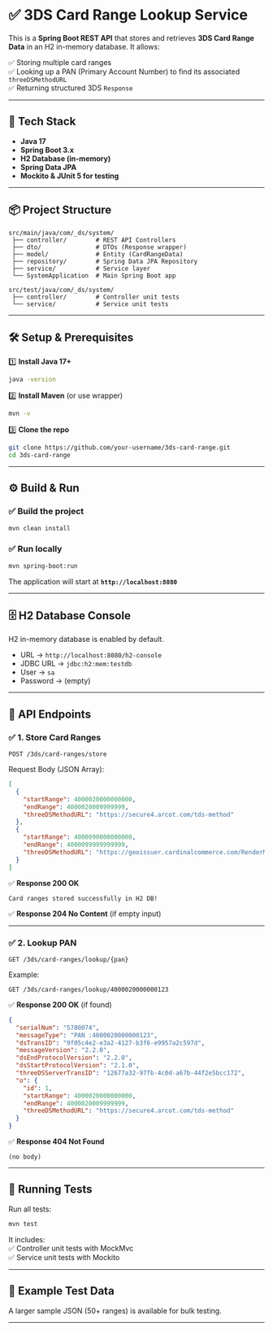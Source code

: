 
# ✅ 3DS Card Range Lookup Service  

This is a **Spring Boot REST API** that stores and retrieves **3DS Card Range Data** in an H2 in-memory database. It allows:  

✅ Storing multiple card ranges  
✅ Looking up a PAN (Primary Account Number) to find its associated `threeDSMethodURL`  
✅ Returning structured 3DS `Response`  

---

## 🚀 Tech Stack  

- **Java 17**  
- **Spring Boot 3.x**  
- **H2 Database (in-memory)**  
- **Spring Data JPA**  
- **Mockito & JUnit 5 for testing**  

---

## 📦 Project Structure  

```
src/main/java/com/_ds/system/
 ├── controller/        # REST API Controllers
 ├── dto/               # DTOs (Response wrapper)
 ├── model/             # Entity (CardRangeData)
 ├── repository/        # Spring Data JPA Repository
 ├── service/           # Service layer
 └── SystemApplication  # Main Spring Boot app

src/test/java/com/_ds/system/
 ├── controller/        # Controller unit tests
 └── service/           # Service unit tests
```

---

## 🛠️ Setup & Prerequisites  

1️⃣ **Install Java 17+**  
```bash
java -version
```

2️⃣ **Install Maven** (or use wrapper)  
```bash
mvn -v
```

3️⃣ **Clone the repo**  
```bash
git clone https://github.com/your-username/3ds-card-range.git
cd 3ds-card-range
```

---

## ⚙️ Build & Run  

### ✅ Build the project  
```bash
mvn clean install
```

### ✅ Run locally  
```bash
mvn spring-boot:run
```

The application will start at **`http://localhost:8080`**

---

## 🗄️ H2 Database Console  

H2 in-memory database is enabled by default.  

- URL → `http://localhost:8080/h2-console`  
- JDBC URL → `jdbc:h2:mem:testdb`  
- User → `sa`  
- Password → (empty)  

---

## 🔗 API Endpoints  

### ✅ 1. **Store Card Ranges**  

`POST /3ds/card-ranges/store`  

Request Body (JSON Array):  
```json
[
  {
    "startRange": 4000020000000000,
    "endRange": 4000020009999999,
    "threeDSMethodURL": "https://secure4.arcot.com/tds-method"
  },
  {
    "startRange": 4000090000000000,
    "endRange": 4000099999999999,
    "threeDSMethodURL": "https://geoissuer.cardinalcommerce.com/RenderMethodURL"
  }
]
```

✅ **Response 200 OK**  
```
Card ranges stored successfully in H2 DB!
```

✅ **Response 204 No Content** (if empty input)  

---

### ✅ 2. **Lookup PAN**  

`GET /3ds/card-ranges/lookup/{pan}`  

Example:  
```
GET /3ds/card-ranges/lookup/4000020000000123
```

✅ **Response 200 OK** (if found)  

```json
{
  "serialNum": "5780074",
  "messageType": "PAN :4000020000000123",
  "dsTransID": "9f05c4e2-e3a2-4127-b3f6-e9957a2c597d",
  "messageVersion": "2.2.0",
  "dsEndProtocolVersion": "2.2.0",
  "dsStartProtocolVersion": "2.1.0",
  "threeDSServerTransID": "12677a32-97fb-4c0d-a67b-44f2e5bcc172",
  "o": {
    "id": 1,
    "startRange": 4000020000000000,
    "endRange": 4000020009999999,
    "threeDSMethodURL": "https://secure4.arcot.com/tds-method"
  }
}
```

✅ **Response 404 Not Found**  
```
(no body)
```

---

## 🧪 Running Tests  

Run all tests:  

```bash
mvn test
```

It includes:  
✅ Controller unit tests with MockMvc  
✅ Service unit tests with Mockito  

---

## 📝 Example Test Data  

A larger sample JSON (50+ ranges) is available for bulk testing.  

---

